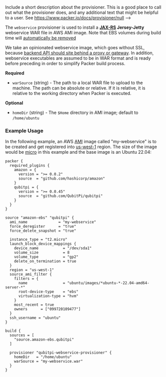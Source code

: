   Include a short description about the provisioner. This is a good place
  to call out what the provisioner does, and any additional text that might
  be helpful to a user. See https://www.packer.io/docs/provisioner/null
-->

The `webservice` provisioner is used to install a __[JAX-RS](https://jcp.org/en/jsr/detail?id=370) Jersey-Jetty__
webservice WAR file in AWS AMI image. Note that EBS volumes during build time will
[automatically be removed](https://packer.qubitpi.org/packer/integrations/hashicorp/amazon/latest/components/builder/ebs)

We take an opinionated webservice image, which goes without SSL, because
[backend API should site behind a proxy or gateway](https://dev.to/behalf/authentication-authorization-in-microservices-architecture-part-i-2cn0#global-authentication-api-gateway-and-authorization-per-service).
In addition, webservice executables are assumed to be in WAR format and is ready before preceding in order to simplify
Packer build process.

<!-- Provisioner Configuration Fields -->

**Required**

- `warSource` (string) - The path to a local WAR file to upload to the machine. The path can be absolute or relative. If
   it is relative, it is relative to the working directory when Packer is executed.

<!--
  Optional Configuration Fields

  Configuration options that are not required or have reasonable defaults
  should be listed under the optionals section. Defaults values should be
  noted in the description of the field
-->

**Optional**

- `homeDir` (string) - The `$Home` directory in AMI image; default to `/home/ubuntu`

<!--
  A basic example on the usage of the provisioner. Multiple examples
  can be provided to highlight various configurations.

-->

### Example Usage

In the following example, an AWS [AMI](https://docs.aws.amazon.com/AWSEC2/latest/UserGuide/AMIs.html) image called
"my-webservice" is to be created and get registered into
[us-west-1](https://docs.aws.amazon.com/AmazonRDS/latest/UserGuide/Concepts.RegionsAndAvailabilityZones.html#Concepts.RegionsAndAvailabilityZones.Availability)
region. The size of the image would be [micro](https://aws.amazon.com/ec2/instance-types/) in this example and the base
image is an Ubuntu 22.04:

```hcl
packer {
  required_plugins {
    amazon = {
      version = ">= 0.0.2"
      source  = "github.com/hashicorp/amazon"
    }
    qubitpi = {
      version = ">= 0.0.45"
      source  = "github.com/QubitPi/qubitpi"
    }
  }
}

source "amazon-ebs" "qubitpi" {
  ami_name              = "my-webservice"
  force_deregister      = "true"
  force_delete_snapshot = "true"

  instance_type = "t2.micro"
  launch_block_device_mappings {
    device_name           = "/dev/sda1"
    volume_size           = 8
    volume_type           = "gp2"
    delete_on_termination = true
  }
  region = "us-west-1"
  source_ami_filter {
    filters = {
      name                = "ubuntu/images/*ubuntu-*-22.04-amd64-server-*"
      root-device-type    = "ebs"
      virtualization-type = "hvm"
    }
    most_recent = true
    owners      = ["099720109477"]
  }
  ssh_username = "ubuntu"
}

build {
  sources = [
    "source.amazon-ebs.qubitpi"
  ]

  provisioner "qubitpi-webservice-provisioner" {
    homeDir   = "/home/ubuntu"
    warSource = "my-webservice.war"
  }
}
```
